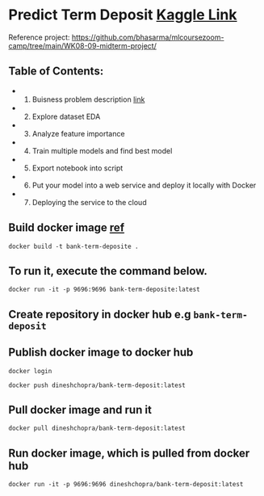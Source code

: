 # Predict Term Deposit [Kaggle Link](https://www.kaggle.com/datasets/aslanahmedov/predict-term-deposit)


Reference project: https://github.com/bhasarma/mlcoursezoom-camp/tree/main/WK08-09-midterm-project/

## Table of Contents:
* 1. Buisness problem description [link](documentation/01-Buisness-problem-description.md)
* 2. Explore dataset EDA
* 3. Analyze feature importance
* 4. Train multiple models and find best model
* 5. Export notebook into script
* 6. Put your model into a web service and deploy it locally with Docker
* 7. Deploying the service to the cloud



## Build docker image [ref](https://github.com/DataTalksClub/machine-learning-zoomcamp/blob/master/05-deployment/06-docker.md)
```
docker build -t bank-term-deposite .
```

## To run it, execute the command below.
```
docker run -it -p 9696:9696 bank-term-deposite:latest
```
## Create repository in docker hub e.g `bank-term-deposit`

## Publish docker image to docker hub
```
docker login

docker push dineshchopra/bank-term-deposit:latest
```

## Pull docker image and run it
```
docker pull dineshchopra/bank-term-deposit:latest
```

## Run docker image, which is pulled from docker hub
```
docker run -it -p 9696:9696 dineshchopra/bank-term-deposit:latest
```




